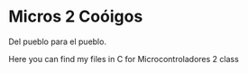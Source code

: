 # Micros 2 Coóigos
Del pueblo para el pueblo.

Here you can find my files in C for Microcontroladores 2 class
